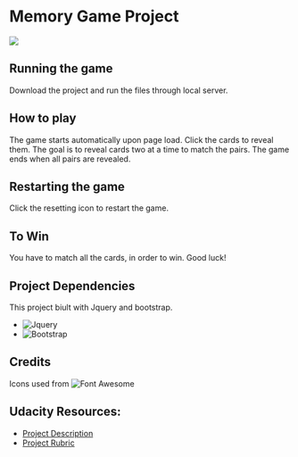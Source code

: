 # Memory Game Project
![](https://d17h27t6h515a5.cloudfront.net/topher/2017/February/589bb972_screen-shot-2017-02-07-at-3.03.15-pm/screen-shot-2017-02-07-at-3.03.15-pm.png)

## Running the game
Download the project and run the files through local server.

## How to play
The game starts automatically upon page load. Click the cards to reveal them. The goal is to reveal cards two at a time to match the pairs. The game ends when all pairs are revealed.

## Restarting the game
Click the resetting icon to restart the game.

## To Win
You have to match all the cards, in order to win.
Good luck!

## Project Dependencies
This project biult with Jquery and bootstrap.
- ![Jquery](https://jquery.com/)
- ![Bootstrap](http://getbootstrap.com/)

## Credits
Icons used from ![Font Awesome](http://fontawesome.io/)
 
## Udacity Resources:

- [Project Description](https://classroom.udacity.com/nanodegrees/nd016beta/parts/45080fba-9129-4bd9-869f-548be080accf/modules/677caa06-55d6-444e-a853-08627c5516a7/lessons/4227cbf4-f6ce-4798-a7e5-b1ce3b9e7c33/concepts/0a38769e-8e23-4e3f-9482-d8d1aa80fbb6)
- [Project Rubric](https://review.udacity.com/#!/rubrics/591/view)